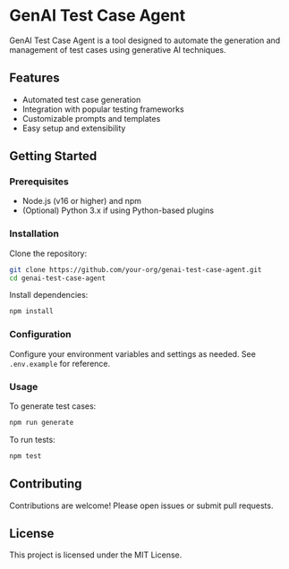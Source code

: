 # GenAI Test Case Agent

GenAI Test Case Agent is a tool designed to automate the generation and management of test cases using generative AI techniques.

## Features

- Automated test case generation
- Integration with popular testing frameworks
- Customizable prompts and templates
- Easy setup and extensibility

## Getting Started

### Prerequisites

- Node.js (v16 or higher) and npm
- (Optional) Python 3.x if using Python-based plugins

### Installation

Clone the repository:

```bash
git clone https://github.com/your-org/genai-test-case-agent.git
cd genai-test-case-agent
```

Install dependencies:

```bash
npm install
```

### Configuration

Configure your environment variables and settings as needed. See `.env.example` for reference.

### Usage

To generate test cases:

```bash
npm run generate
```

To run tests:

```bash
npm test
```

## Contributing

Contributions are welcome! Please open issues or submit pull requests.

## License

This project is licensed under the MIT License.
